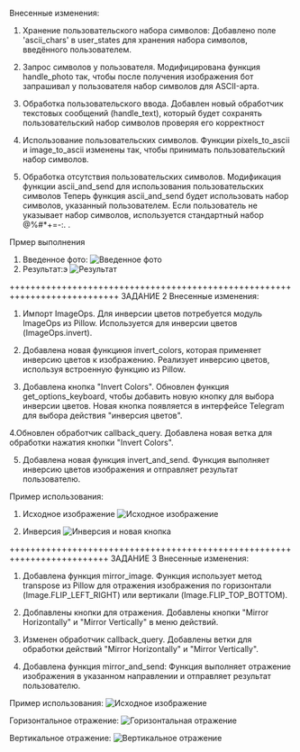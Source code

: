 Внесенные изменения:
1. Хранение пользовательского набора символов:
Добавлено поле 'ascii_chars' в user_states для хранения набора символов, введённого пользователем.

2. Запрос символов у пользователя.
Модифицирована функция handle_photo так, чтобы после получения изображения бот запрашивал у пользователя набор символов для ASCII-арта.

3. Обработка пользовательского ввода.
Добавлен новый обработчик текстовых сообщений (handle_text), который будет сохранять пользовательский набор символов проверяя его корректност

4. Использование пользовательских символов.
Функции pixels_to_ascii и image_to_ascii изменены так, чтобы принимать пользовательский набор символов.

5. Обработка отсутствия пользовательских символов.
Модификация функции ascii_and_send для использования пользовательских символов
Теперь функция ascii_and_send будет использовать набор символов, указанный пользователем.
Если пользователь не указывает набор символов, используется стандартный набор @%#*+=-:. .

Прмер выполнения
1. Введенное фото:
 ![Введенное фото](https://github.com/user-attachments/assets/54623512-f585-4d72-8ec4-ac04e9810128)
2. Результат:э
   ![Результат](https://github.com/user-attachments/assets/e0712c4b-89af-4143-b3cc-64506b4857ff)

 +++++++++++++++++++++++++++++++++++++++++++++++++++++++++++++++++++++++++++
 ЗАДАНИЕ 2
Внесенные изменения:
1. Импорт ImageOps. Для инверсии цветов потребуется модуль ImageOps из Pillow.
Используется для инверсии цветов (ImageOps.invert).

2. Добавлена новая функциюя invert_colors, которая применяет инверсию цветов к изображению.
Реализует инверсию цветов, используя встроенную функцию из Pillow.

3. Добавлена кнопка "Invert Colors".
Обновлен функция get_options_keyboard, чтобы добавить новую кнопку для выбора инверсии цветов. Новая кнопка появляется в интерфейсе Telegram для выбора действия "инверсия цветов".

4.Обновлен обработчик callback_query.
Добавлена новая ветка для обработки нажатия кнопки "Invert Colors".

5. Добавлена новая функция invert_and_send.
Функция выполняет инверсию цветов изображения и отправляет результат пользователю.

Пример использования:
1. Исходное изображение
![Исходное изображение](https://github.com/user-attachments/assets/c6689f77-79d0-460b-ae2c-9c672fc6f83c)

2. Инверсия
![Инверсия и новая кнопка](https://github.com/user-attachments/assets/ecfc0337-fde1-4e02-b675-3d6005d65853)

+++++++++++++++++++++++++++++++++++++++++++++++++++++++++++++++++++++++++
ЗАДАНИЕ 3
Внесенные изменения:
1. Добавлена функция mirror_image.
  Функция использует метод transpose из Pillow для отражения изображения по горизонтали (Image.FLIP_LEFT_RIGHT) или вертикали (Image.FLIP_TOP_BOTTOM).

2. Добпавлены кнопки для отражения.
 Добавлены кнопки "Mirror Horizontally" и "Mirror Vertically" в меню действий.

3. Изменен обработчик callback_query.
   Добавлены ветки для обработки действий "Mirror Horizontally" и "Mirror Vertically".

4. Добавлена функция mirror_and_send:
   Функция выполняет отражение изображения в указанном направлении и отправляет результат пользователю.

Пример использования:
![Исходное изображение](https://github.com/user-attachments/assets/6fbfccc9-77f1-4316-a3c5-d4d7bc13308d)

Горизонтальное отражение:
![Горизонтальная отражение](https://github.com/user-attachments/assets/2ba9775d-f1b1-4e62-b947-9cd226816670)

Вертикальное отражение:
![Вертикальное отражение](https://github.com/user-attachments/assets/1b2ea326-3ff7-4c59-af53-a526334fc135)






